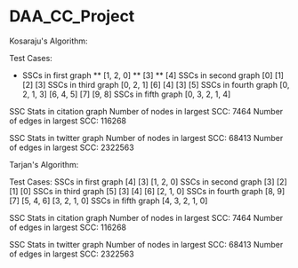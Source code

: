 # DAA_CC_Project

Kosaraju's Algorithm:

Test Cases:
* SSCs in first graph
** [1, 2, 0]
** [3]
** [4]
SSCs in second graph
[0]
[1]
[2]
[3]
SSCs in third graph
[0, 2, 1]
[6]
[4]
[3]
[5]
SSCs in fourth graph
[0, 2, 1, 3]
[6, 4, 5]
[7]
[9, 8]
SSCs in fifth graph
[0, 3, 2, 1, 4]

SSC Stats in citation graph 
Number of nodes in largest SCC: 7464
Number of edges in largest SCC: 116268

SSC Stats in twitter graph 
Number of nodes in largest SCC: 68413
Number of edges in largest SCC: 2322563

Tarjan's Algorithm:

Test Cases:
SSCs in first graph 
[4]
[3]
[1, 2, 0]
SSCs in second graph 
[3]
[2]
[1]
[0]
SSCs in third graph 
[5]
[3]
[4]
[6]
[2, 1, 0]
SSCs in fourth graph 
[8, 9]
[7]
[5, 4, 6]
[3, 2, 1, 0]
SSCs in fifth graph 
[4, 3, 2, 1, 0]

SSC Stats in citation graph 
Number of nodes in largest SCC: 7464
Number of edges in largest SCC: 116268

SSC Stats in twitter graph 
Number of nodes in largest SCC: 68413
Number of edges in largest SCC: 2322563
